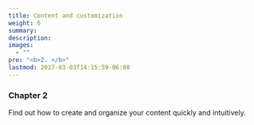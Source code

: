 ```yaml
---
title: Content and customization
weight: 6
summary:
description: 
images: 
  - ""
pre: "<b>2. </b>"
lastmod: 2017-03-03T14:15:59-06:00
---
```


### Chapter 2

Find out how to create and organize your content quickly and intuitively.